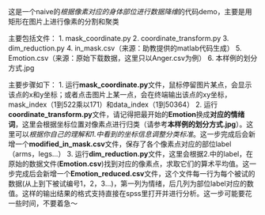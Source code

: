 这是一个naive的*根据像素对应的身体部位进行数据降维*的代码demo，主要是用矩形在图片上进行像素的分割和聚类

主要包括文件：
    1. mask_coordinate.py
    2. coordinate_transform.py
    3. dim_reduction.py
    4. in_mask.csv（来源：助教提供的matlab代码生成）
    5. Emotion.csv（来源：原始下载数据，这里只以Anger.csv为例）
    6. 本样例的划分方式.jpg

主要步骤如下：
    1. 运行**mask_coordinate.py**文件，鼠标停留图片某点，会显示该点的x和y坐标；或者点击图片上某一点，会在终端输出该点的xy坐标，mask_index（1到522乘以171）和data_index（1到50364）
    2. 运行**coordinate_transform.py**文件，请记得把最开始的**Emotion**换成**对应的情绪词**，这里会根据坐标位置对像素点进行归类（请参考**本样例的划分方式.jpg**）。这里可以*根据你自己的理解和1.中看到的坐标信息调整分类标准*。这一步完成后会新增一个**modified_in_mask.csv**文件，保存了各个像素点对应的部位label（arms，legs...）
    3. 运行**dim_reduction.py**文件，这里会根据2.中的label，在原始的数据文件(**Emotion.csv**)找到对应的像素点，求取它们的算术平均值。这一步完成后会新增一个**Emotion_reduced.csv**文件，这个文件每一行为每个被试的数据(从上到下被试编号1，2，3...)，第一列为情绪，后几列为部位label对应的数值。这样的输出结果的格式支持直接在spss里打开并进行分析。这一步可能要花一些时间，不要着急～
